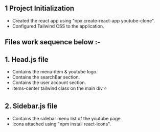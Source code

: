 ## 1 Project Initialization

- Created the react app using "npx create-react-app youtube-clone".
- Configured Tailwind CSS to the application.

## Files work sequence below :-

## 1. Head.js file

- Contains the menu-item & youtube logo.
- Contains the searchBar section.
- Contains the user account section.
- items-center tailwind class on the main div ⭐

## 2. Sidebar.js file

- Contains the sidebar menu list of the youtube page.
- Icons attached using "npm install react-icons".
